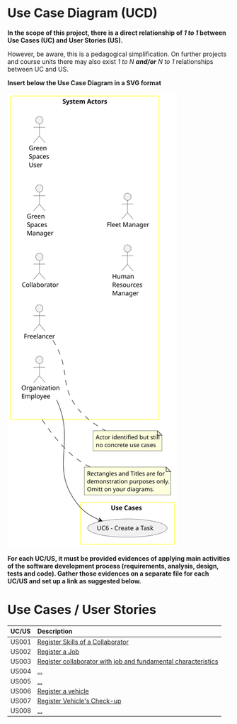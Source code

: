 # Use Case Diagram (UCD)

**In the scope of this project, there is a direct relationship of _1 to 1_ between Use Cases (UC) and User Stories (US).**

However, be aware, this is a pedagogical simplification. On further projects and course units there may also exist _1 to N **and/or** N to 1_ relationships between UC and US.

**Insert below the Use Case Diagram in a SVG format**

![Use Case Diagram](svg/use-case-diagram.svg)

**For each UC/US, it must be provided evidences of applying main activities of the software development process (requirements, analysis, design, tests and code). Gather those evidences on a separate file for each UC/US and set up a link as suggested below.**

# Use Cases / User Stories

| UC/US | Description                                                                             |                   
|:------|:----------------------------------------------------------------------------------------|
| US001 | [Register Skills of a Collaborator](../../us001/Readme.md)                              |
| US002 | [Register a Job](../../us002/Readme.md)                                                 |
| US003 | [Register collaborator with job and fundamental characteristics](../../us003/Readme.md) |
| US004 | [...](../../us004/Readme.md)                                                            |
| US005 | [...](../../us005/Readme.md)                                                            |
| US006 | [Register a vehicle](../../us006/Readme.md)                                             |
| US007 | [Register Vehicle's Check-up](../../us007/Readme.md)                                    |
| US008 | [...](../../us008/Readme.md)                                                            |
